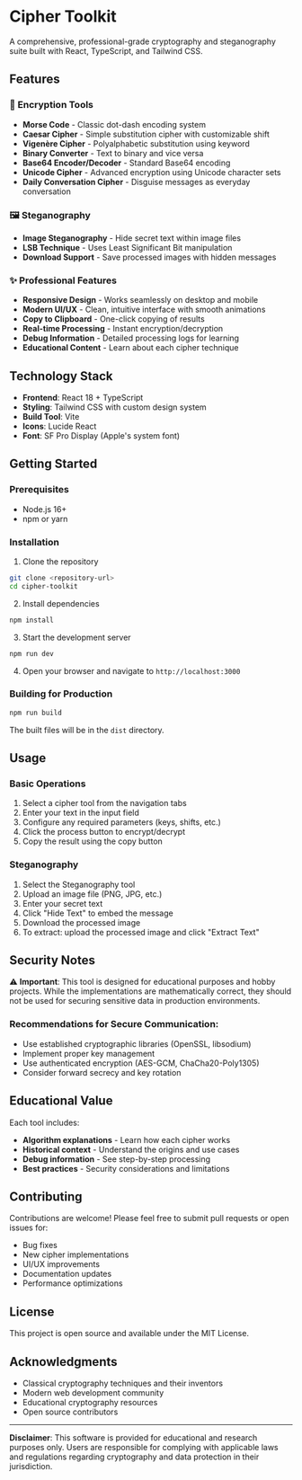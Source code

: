 # Cipher Toolkit

A comprehensive, professional-grade cryptography and steganography suite built with React, TypeScript, and Tailwind CSS.

## Features

### 🔐 Encryption Tools
- **Morse Code** - Classic dot-dash encoding system
- **Caesar Cipher** - Simple substitution cipher with customizable shift
- **Vigenère Cipher** - Polyalphabetic substitution using keyword
- **Binary Converter** - Text to binary and vice versa
- **Base64 Encoder/Decoder** - Standard Base64 encoding
- **Unicode Cipher** - Advanced encryption using Unicode character sets
- **Daily Conversation Cipher** - Disguise messages as everyday conversation

### 🖼️ Steganography
- **Image Steganography** - Hide secret text within image files
- **LSB Technique** - Uses Least Significant Bit manipulation
- **Download Support** - Save processed images with hidden messages

### ✨ Professional Features
- **Responsive Design** - Works seamlessly on desktop and mobile
- **Modern UI/UX** - Clean, intuitive interface with smooth animations
- **Copy to Clipboard** - One-click copying of results
- **Real-time Processing** - Instant encryption/decryption
- **Debug Information** - Detailed processing logs for learning
- **Educational Content** - Learn about each cipher technique

## Technology Stack

- **Frontend**: React 18 + TypeScript
- **Styling**: Tailwind CSS with custom design system
- **Build Tool**: Vite
- **Icons**: Lucide React
- **Font**: SF Pro Display (Apple's system font)

## Getting Started

### Prerequisites
- Node.js 16+ 
- npm or yarn

### Installation

1. Clone the repository
```bash
git clone <repository-url>
cd cipher-toolkit
```

2. Install dependencies
```bash
npm install
```

3. Start the development server
```bash
npm run dev
```

4. Open your browser and navigate to `http://localhost:3000`

### Building for Production

```bash
npm run build
```

The built files will be in the `dist` directory.

## Usage

### Basic Operations
1. Select a cipher tool from the navigation tabs
2. Enter your text in the input field
3. Configure any required parameters (keys, shifts, etc.)
4. Click the process button to encrypt/decrypt
5. Copy the result using the copy button

### Steganography
1. Select the Steganography tool
2. Upload an image file (PNG, JPG, etc.)
3. Enter your secret text
4. Click "Hide Text" to embed the message
5. Download the processed image
6. To extract: upload the processed image and click "Extract Text"

## Security Notes

⚠️ **Important**: This tool is designed for educational purposes and hobby projects. While the implementations are mathematically correct, they should not be used for securing sensitive data in production environments.

### Recommendations for Secure Communication:
- Use established cryptographic libraries (OpenSSL, libsodium)
- Implement proper key management
- Use authenticated encryption (AES-GCM, ChaCha20-Poly1305)
- Consider forward secrecy and key rotation

## Educational Value

Each tool includes:
- **Algorithm explanations** - Learn how each cipher works
- **Historical context** - Understand the origins and use cases
- **Debug information** - See step-by-step processing
- **Best practices** - Security considerations and limitations

## Contributing

Contributions are welcome! Please feel free to submit pull requests or open issues for:
- Bug fixes
- New cipher implementations
- UI/UX improvements
- Documentation updates
- Performance optimizations

## License

This project is open source and available under the MIT License.

## Acknowledgments

- Classical cryptography techniques and their inventors
- Modern web development community
- Educational cryptography resources
- Open source contributors

---

**Disclaimer**: This software is provided for educational and research purposes only. Users are responsible for complying with applicable laws and regulations regarding cryptography and data protection in their jurisdiction.